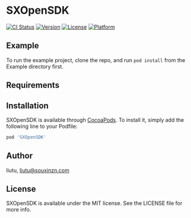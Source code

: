 # SXOpenSDK

[![CI Status](https://img.shields.io/travis/liutu/SXOpenSDK.svg?style=flat)](https://travis-ci.org/liutu/SXOpenSDK)
[![Version](https://img.shields.io/cocoapods/v/SXOpenSDK.svg?style=flat)](https://cocoapods.org/pods/SXOpenSDK)
[![License](https://img.shields.io/cocoapods/l/SXOpenSDK.svg?style=flat)](https://cocoapods.org/pods/SXOpenSDK)
[![Platform](https://img.shields.io/cocoapods/p/SXOpenSDK.svg?style=flat)](https://cocoapods.org/pods/SXOpenSDK)

## Example

To run the example project, clone the repo, and run `pod install` from the Example directory first.

## Requirements

## Installation

SXOpenSDK is available through [CocoaPods](https://cocoapods.org). To install
it, simply add the following line to your Podfile:

```ruby
pod 'SXOpenSDK'
```

## Author

liutu, liutu@souxinzn.com

## License

SXOpenSDK is available under the MIT license. See the LICENSE file for more info.
